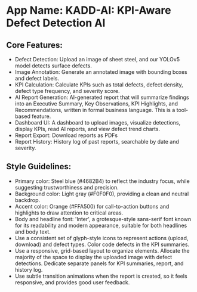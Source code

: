 # **App Name**: KADD-AI: KPI-Aware Defect Detection AI

## Core Features:

- Defect Detection: Upload an image of sheet steel, and our YOLOv5 model detects surface defects.
- Image Annotation: Generate an annotated image with bounding boxes and defect labels.
- KPI Calculation: Calculate KPIs such as total defects, defect density, defect type frequency, and severity score.
- AI Report Generation: AI-generated report that will summarize findings into an Executive Summary, Key Observations, KPI Highlights, and Recommendations, written in formal business language. This is a tool-based feature.
- Dashboard UI: A dashboard to upload images, visualize detections, display KPIs, read AI reports, and view defect trend charts.
- Report Export: Download reports as PDFs
- Report History: History log of past reports, searchable by date and severity.

## Style Guidelines:

- Primary color: Steel blue (#4682B4) to reflect the industry focus, while suggesting trustworthiness and precision.
- Background color: Light gray (#F0F0F0), providing a clean and neutral backdrop.
- Accent color: Orange (#FFA500) for call-to-action buttons and highlights to draw attention to critical areas.
- Body and headline font: 'Inter', a grotesque-style sans-serif font known for its readability and modern appearance, suitable for both headlines and body text.
- Use a consistent set of glyph-style icons to represent actions (upload, download) and defect types. Color code defects in the KPI summaries.
- Use a responsive, grid-based layout to organize elements. Allocate the majority of the space to display the uploaded image with defect detections. Dedicate separate panels for KPI summaries, report, and history log.
- Use subtle transition animations when the report is created, so it feels responsive, and provides good user feedback.